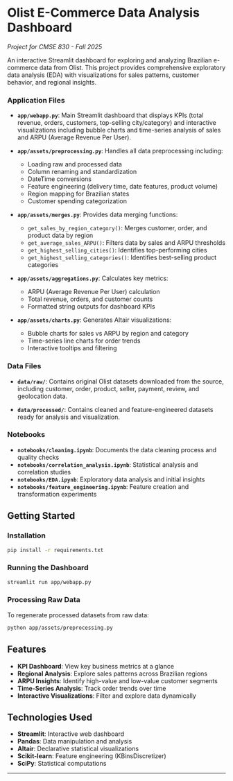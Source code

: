 # Olist E-Commerce Data Analysis Dashboard
*Project for CMSE 830 - Fall 2025*

An interactive Streamlit dashboard for exploring and analyzing Brazilian e-commerce data from Olist. This project provides comprehensive exploratory data analysis (EDA) with visualizations for sales patterns, customer behavior, and regional insights.

### Application Files

- **`app/webapp.py`**: Main Streamlit dashboard that displays KPIs (total revenue, orders, customers, top-selling city/category) and interactive visualizations including bubble charts and time-series analysis of sales and ARPU (Average Revenue Per User).

- **`app/assets/preprocessing.py`**: Handles all data preprocessing including:
  - Loading raw and processed data
  - Column renaming and standardization
  - DateTime conversions
  - Feature engineering (delivery time, date features, product volume)
  - Region mapping for Brazilian states
  - Customer spending categorization

- **`app/assets/merges.py`**: Provides data merging functions:
  - `get_sales_by_region_category()`: Merges customer, order, and product data by region
  - `get_average_sales_ARPU()`: Filters data by sales and ARPU thresholds
  - `get_highest_selling_cities()`: Identifies top-performing cities
  - `get_highest_selling_categories()`: Identifies best-selling product categories

- **`app/assets/aggregations.py`**: Calculates key metrics:
  - ARPU (Average Revenue Per User) calculation
  - Total revenue, orders, and customer counts
  - Formatted string outputs for dashboard KPIs

- **`app/assets/charts.py`**: Generates Altair visualizations:
  - Bubble charts for sales vs ARPU by region and category
  - Time-series line charts for order trends
  - Interactive tooltips and filtering

### Data Files

- **`data/raw/`**: Contains original Olist datasets downloaded from the source, including customer, order, product, seller, payment, review, and geolocation data.

- **`data/processed/`**: Contains cleaned and feature-engineered datasets ready for analysis and visualization.

### Notebooks

- **`notebooks/cleaning.ipynb`**: Documents the data cleaning process and quality checks
- **`notebooks/correlation_analysis.ipynb`**: Statistical analysis and correlation studies
- **`notebooks/EDA.ipynb`**: Exploratory data analysis and initial insights
- **`notebooks/feature_engineering.ipynb`**: Feature creation and transformation experiments

## Getting Started

### Installation

```bash
pip install -r requirements.txt
```

### Running the Dashboard

```bash
streamlit run app/webapp.py
```

### Processing Raw Data

To regenerate processed datasets from raw data:

```bash
python app/assets/preprocessing.py
```


## Features

- **KPI Dashboard**: View key business metrics at a glance
- **Regional Analysis**: Explore sales patterns across Brazilian regions
- **ARPU Insights**: Identify high-value and low-value customer segments
- **Time-Series Analysis**: Track order trends over time
- **Interactive Visualizations**: Filter and explore data dynamically

## Technologies Used

- **Streamlit**: Interactive web dashboard
- **Pandas**: Data manipulation and analysis
- **Altair**: Declarative statistical visualizations
- **Scikit-learn**: Feature engineering (KBinsDiscretizer)
- **SciPy**: Statistical computations

---